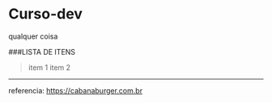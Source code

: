 # Curso-dev
qualquer coisa


###LISTA DE ITENS
 > item 1
 > item 2

 -------------
referencia: 
https://cabanaburger.com.br


